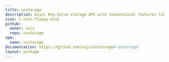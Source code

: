 ```yaml
---
title: unstorage
description: Async Key-Value storage API with conventional features like multi driver mounting, watching and working with metadata, dozens of built-in drivers and a tiny core.
icon: i-noto-floppy-disk
github:
  owner: unjs
  repo: unstorage
npm:
  name: unstorage
documentation: https://github.com/unjs/unstorage#-unstorage
layout: package
---
```

